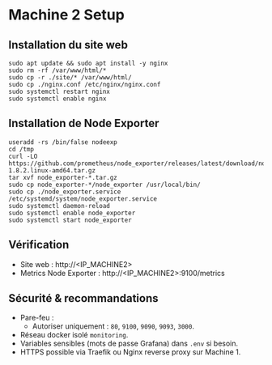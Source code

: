 # Machine 2 Setup

## Installation du site web
```
sudo apt update && sudo apt install -y nginx
sudo rm -rf /var/www/html/*
sudo cp -r ./site/* /var/www/html/
sudo cp ./nginx.conf /etc/nginx/nginx.conf
sudo systemctl restart nginx
sudo systemctl enable nginx
```

## Installation de Node Exporter
```
useradd -rs /bin/false nodeexp
cd /tmp
curl -LO https://github.com/prometheus/node_exporter/releases/latest/download/node_exporter-1.8.2.linux-amd64.tar.gz
tar xvf node_exporter-*.tar.gz
sudo cp node_exporter-*/node_exporter /usr/local/bin/
sudo cp ./node_exporter.service /etc/systemd/system/node_exporter.service
sudo systemctl daemon-reload
sudo systemctl enable node_exporter
sudo systemctl start node_exporter
```

## Vérification

- Site web : http://<IP_MACHINE2>  
- Metrics Node Exporter : http://<IP_MACHINE2>:9100/metrics  


## Sécurité & recommandations

- Pare-feu :
  - Autoriser uniquement : `80`, `9100`, `9090`, `9093`, `3000`.
- Réseau docker isolé `monitoring`.
- Variables sensibles (mots de passe Grafana) dans `.env` si besoin.
- HTTPS possible via Traefik ou Nginx reverse proxy sur Machine 1.

